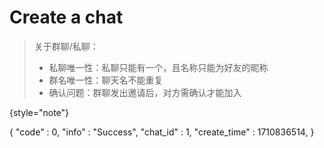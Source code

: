 # Create a chat

> 关于群聊/私聊：
> 
> - 私聊唯一性：私聊只能有一个，且名称只能为好友的昵称
> - 群名唯一性：聊天名不能重复
> - 确认问题：群聊发出邀请后，对方需确认才能加入
>
{style="note"}

<api-endpoint openapi-path="../cotalk.yaml" endpoint="/api/chat/" method="post">

<response type="200">

<sample>
{
    "code" : 0,
    "info" : "Success",
    "chat_id" : 1,
    "create_time" : 1710836514,
}
</sample>

</response>

</api-endpoint>